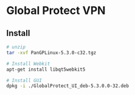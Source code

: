 # Global Protect VPN
## Install
```sh
# unzip
tar -xvf PanGPLinux-5.3.0-c32.tgz 

# Install Webkit
apt-get install libqt5webkit5

# Install GUI
dpkg -i ./GlobalProtect_UI_deb-5.3.0.0-32.deb

```
